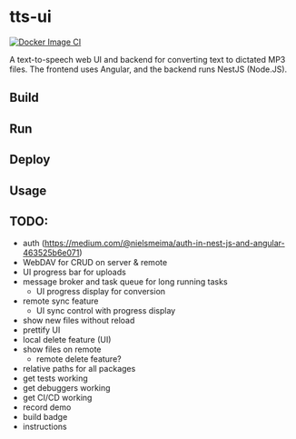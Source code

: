 # tts-ui

[![Docker Image CI](https://github.com/sth144/tts-ui/actions/workflows/ci-main.yml/badge.svg)](https://github.com/sth144/tts-ui/actions/workflows/ci-main.yml)

A text-to-speech web UI and backend for converting text to dictated MP3 files. The frontend uses Angular, and the backend runs NestJS (Node.JS).

## Build

## Run

## Deploy

## Usage

## TODO:

- auth (https://medium.com/@nielsmeima/auth-in-nest-js-and-angular-463525b6e071)
- WebDAV for CRUD on server & remote
- UI progress bar for uploads
- message broker and task queue for long running tasks
  - UI progress display for conversion
- remote sync feature
  - UI sync control with progress display
- show new files without reload
- prettify UI
- local delete feature (UI)
- show files on remote
  - remote delete feature?
- relative paths for all packages
- get tests working
- get debuggers working
- get CI/CD working
- record demo
- build badge
- instructions
